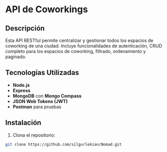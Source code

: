 # API de Coworkings

## Descripción

Esta API RESTful permite centralizar y gestionar todos los espacios de coworking de una ciudad. Incluye funcionalidades de autenticación, CRUD completo para los espacios de coworking, filtrado, ordenamiento y paginado.

## Tecnologías Utilizadas

- **Node.js**
- **Express**
- **MongoDB** con **Mongo Compass**
- **JSON Web Tokens (JWT)**
- **Postman** para pruebas

## Instalación

1. Clona el repositorio:

```bash
git clone https://github.com/silgurlekian/Nomad.git